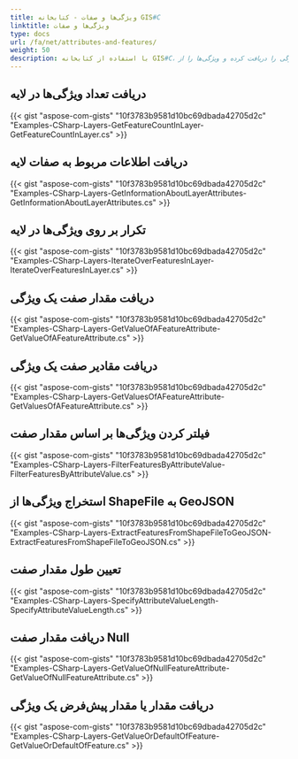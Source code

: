 ```yaml
---
title: ویژگی‌ها و صفات - کتابخانه GIS#C
linktitle: ویژگی‌ها و صفات
type: docs
url: /fa/net/attributes-and-features/
weight: 50
description: با استفاده از کتابخانه GIS#C، می‌توانید تعداد ویژگی‌ها، صفات لایه، مقادیر صفت یک ویژگی را دریافت کرده و ویژگی‌ها را از ShapeFile به GeoJSON استخراج کنید.
---
```


## **دریافت تعداد ویژگی‌ها در لایه**
{{< gist "aspose-com-gists" "10f3783b9581d10bc69dbada42705d2c" "Examples-CSharp-Layers-GetFeatureCountInLayer-GetFeatureCountInLayer.cs" >}}
## **دریافت اطلاعات مربوط به صفات لایه**
{{< gist "aspose-com-gists" "10f3783b9581d10bc69dbada42705d2c" "Examples-CSharp-Layers-GetInformationAboutLayerAttributes-GetInformationAboutLayerAttributes.cs" >}}
## **تکرار بر روی ویژگی‌ها در لایه**
{{< gist "aspose-com-gists" "10f3783b9581d10bc69dbada42705d2c" "Examples-CSharp-Layers-IterateOverFeaturesInLayer-IterateOverFeaturesInLayer.cs" >}}
## **دریافت مقدار صفت یک ویژگی**
{{< gist "aspose-com-gists" "10f3783b9581d10bc69dbada42705d2c" "Examples-CSharp-Layers-GetValueOfAFeatureAttribute-GetValueOfAFeatureAttribute.cs" >}}
## **دریافت مقادیر صفت یک ویژگی**
{{< gist "aspose-com-gists" "10f3783b9581d10bc69dbada42705d2c" "Examples-CSharp-Layers-GetValuesOfAFeatureAttribute-GetValuesOfAFeatureAttribute.cs" >}}
## **فیلتر کردن ویژگی‌ها بر اساس مقدار صفت**
{{< gist "aspose-com-gists" "10f3783b9581d10bc69dbada42705d2c" "Examples-CSharp-Layers-FilterFeaturesByAttributeValue-FilterFeaturesByAttributeValue.cs" >}}
## **استخراج ویژگی‌ها از ShapeFile به GeoJSON**
{{< gist "aspose-com-gists" "10f3783b9581d10bc69dbada42705d2c" "Examples-CSharp-Layers-ExtractFeaturesFromShapeFileToGeoJSON-ExtractFeaturesFromShapeFileToGeoJSON.cs" >}}
## **تعیین طول مقدار صفت**
{{< gist "aspose-com-gists" "10f3783b9581d10bc69dbada42705d2c" "Examples-CSharp-Layers-SpecifyAttributeValueLength-SpecifyAttributeValueLength.cs" >}}
## **دریافت مقدار صفت Null**
{{< gist "aspose-com-gists" "10f3783b9581d10bc69dbada42705d2c" "Examples-CSharp-Layers-GetValueOfNullFeatureAttribute-GetValueOfNullFeatureAttribute.cs" >}}
## **دریافت مقدار یا مقدار پیش‌فرض یک ویژگی**
{{< gist "aspose-com-gists" "10f3783b9581d10bc69dbada42705d2c" "Examples-CSharp-Layers-GetValueOrDefaultOfFeature-GetValueOrDefaultOfFeature.cs" >}}
